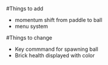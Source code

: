 #Things to add
- momentum shift from paddle to ball
- menu system

#Things to change
- Key commmand for spawning ball
- Brick health displayed with color
